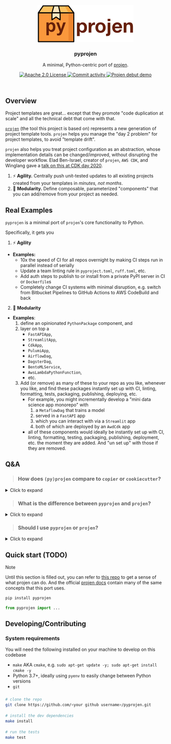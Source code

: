<p align="center">
    <img src="./logo.png">
    <h3 align="center">pyprojen</h3>
</p>

<p align="center">
  A minimal, Python-centric port of <a href="https://projen.io/">projen</a>.
</p>

<p align="center">
  <a href="https://opensource.org/licenses/Apache-2.0">
    <img src="https://img.shields.io/badge/License-Apache%202.0-blue?style=for-the-badge&logo=apache" alt="Apache 2.0 License">
  </a>
  <!-- <a href="https://gitpod.io/#https://github.com/mlops-club/pyprojen">
    <img src="https://img.shields.io/badge/Gitpod-ready--to--code-blue?style=for-the-badge&logo=gitpod" alt="Gitpod ready-to-code">
  </a> -->
  <a href="https://github.com/mlops-club/pyprojen/commits/main">
    <img src="https://img.shields.io/github/commit-activity/w/projen/projen?style=for-the-badge&logo=github" alt="Commit activity">
  </a>
  <a href="https://www.youtube.com/watch?v=SOWMPzXtTCw">
    <img src="https://img.shields.io/badge/Projen%20debut%20demo-red?style=for-the-badge&logo=youtube" alt="Projen debut demo">
  </a>
</p>

<br/>

## Overview

Project templates are great... except that they promote "code duplication at scale" and all the technical debt that come with that.

[`projen`](https://projen.io/) (the tool this project is based on) represents a new generation of project template tools. `projen` helps you manage the "day 2 problem" for project templates, to avoid "template drift".

`projen` also helps you treat project configuration as an abstraction, whose implementation details can be changed/improved, without disrupting the developer workflow. Elad Ben-Israel, creator of `projen`, `AWS CDK`, and Winglang gave a [talk on this at CDK day 2020](https://www.youtube.com/watch?v=SOWMPzXtTCw).

1. ⚡️ **Agility.** Centrally push unit-tested updates to all existing projects created from your templates in *minutes, not months*.
2. 🧱 **Modularity.** Define composable, parameterized "components" that you can add/remove from your project as needed.

## Real Examples

`pyprojen` is a minimal port of `projen`'s core functionality to Python. 

Specifically, it gets you

1. ⚡️ **Agility**
  
  - **Examples:** 
    - 10x the speed of CI for all repos overnight by making CI steps run in parallel instead of serially
    - Update a team linting rule in `pyproject.toml`, `ruff.toml`, etc.
    - Add auth steps to publish to or install from a private PyPI server in CI or `Dockerfile`s
    - Completely change CI systems with minimal disruption, e.g. switch from Bitbucket Pipelines to GitHub Actions to AWS CodeBuild and back

2. 🧱 **Modularity**
  
  - **Examples**: 
    1. define an opinionated `PythonPackage` component, and 
    1. layer on top a 
        - `FastAPIApp`, 
        - `StreamlitApp`, 
        - `CdkApp`, 
        - `PulumiApp`, 
        - `AirflowDag`, 
        - `DagsterDag`, 
        - `BentoMLService`,
        - `AwsLambdaPythonFunction`,
        - etc.
    1. Add (or remove) as many of these to your repo as you like, whenever you like, and find these packages instantly set up with CI, linting, formatting, tests, packaging, publishing, deploying, etc. 
        - For example, you might incrementally develop a "mini data science app monorepo" with
          1. a `MetaflowDag` that trains a model
          1. served in a `FastAPI` app
          1. which you can interact with via a `Streamlit` app
          1. both of which are deployed by an `AwdCdk` app
        - all of these components would ideally be instantly set up with CI, linting, formatting, testing, packaging, publishing, deployment, etc. the moment they are added. And "un set up" with those if they are removed.

## Q&A

> ### How does `(py)projen` compare to `copier` or `cookiecutter`?

<details>
<summary>Click to expand</summary>

[`copier`](https://copier.readthedocs.io/en/stable/) is a reaction to `cookiecutter`, built to allow template updates to be propagated to existing projects.

1. **Migration.** The migration process for `(py)projen` is a single CLI command (`python .pyprojenrc.py`). Whereas the migration process for `copier` is [a bit more manual](https://copier.readthedocs.io/en/stable/updating/#how-the-update-works) and prone to errors.

2. **Composable components.** `copier` is more like `cookiecutter` in that it uses Jinja templates to generate a certain set of files. `(py)projen` lets you define re-usable components. You can add arbitrary numbers of these components to your project with different parameters and remove them just as easily.

That said, although `cookiecutter` and `copier` are more limited, they are also simpler.
</details>

> ### What is the difference between `pyprojen` and `projen`?

<details>
<summary>Click to expand</summary>

#### 1. Fundamentally, `projen` offers a few things:

1. A `Project`, `Component`, and `Construct` abstraction that lets you define reusable components that you can push updates to.
2. Primitive components like `TextFile`, `YamlFile`, `JsonFile`, `MarkdownFile`, etc. that you can compose to build "higher-level components".
3. A library of opinionated, higher-level components like `PythonProject`, `TypescriptProject`, `DockerCompose`, `GithubWorkflow`, ...
4. An opinionated "task runner" system (think `Makefile/Justfile`, `poetry` scripts, etc.) to define project-related commands.
5. A `projen new` command which creates the initial `.projenrc.py` config file for your project

#### 2. `pyprojen` implements [1] and [2] from the list above (the unopinionated parts). 

It is up to you to create your own components with your own opinions on things like

- when, if, and how to manage virtual environments, e.g. `uv`, `pip`, `conda`, etc.
- which linter/formatter to use, e.g. `ruff`, `pre-commit`, etc.
- how to structure single- and multi-package repos (monorepos) and CI for them

Coming from tools like `cookiecutter` or `copier`, many people/teams prefer than using off-the-shelf templates or components.

#### 3. `pyprojen` is not a drop-in replacement for `projen`, but it tries to get close.

If you write components in Python using `pyprojen`, it should be easy to move them over to the `projen` Python bindings if you decide to.
</details>

> ### Should I use `pyprojen` or `projen`?

<details>
<summary>Click to expand</summary>

**TL;DR** Bias towards `projen`, unless you

1. Want a Python-first dev experience, and
2. Prefer to fully-define your own project template/components rather than using projen's existing project templates, higher-level components, or task runner system

`projen` is a larger project and is primarily maintained by developers at AWS. `projen`,

But to develop with `projen`, you either need to write TypeScript, or use generated Python bindings that invoke TypeScript. 

If you are familiar with writing AWS CDK in Python, developing with `projen` in Python is a similar experience, because they both use Python bindings generated from TypeScript using the [JSII](https://github.com/aws/jsii) project.

This means:

1. Not all internals of the original TS/JS code is exposed in the TS bindings, e.g. private attributes. You can unexectedly hit dead ends when attributes or methods that are available in TS are simply not available in Python.
2. Step debugging is limited. The bindings are thin wrappers around a tool that invokes the original TypeScript/JavaScript code
3. Errors raised by python bindings are cryptic and difficult to parse.
4. Autocompletion is poor
5. You need to have NodeJS installed on your system and in CI
6. The JSII is a bit slow. (seconds not milliseconds)
</details>

## Quick start (TODO)

> [!NOTE] 
> Until this section is filled out, you can refer to [this repo](https://github.com/phitoduck/phito-projen) to get a sense of what projen can do. And the official [projen docs](https://projen.io/) contain many of the same concepts that this port uses.

```bash
pip install pyprojen
```

```python
from pyprojen import ...
```

## Developing/Contributing

### System requirements

You will need the following installed on your machine to develop on this codebase

- `make` AKA `cmake`, e.g. `sudo apt-get update -y; sudo apt-get install cmake -y`
- Python 3.7+, ideally using `pyenv` to easily change between Python versions
- `git`

### 

```bash
# clone the repo
git clone https://github.com/<your github username>/pyprojen.git

# install the dev dependencies
make install

# run the tests
make test
```
